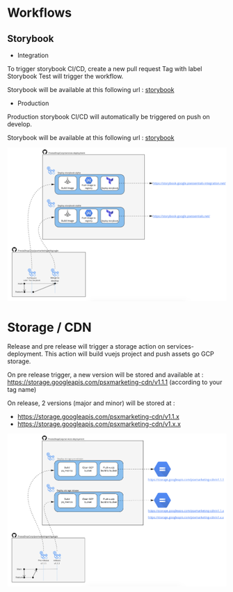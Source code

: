 # Workflows

## Storybook

* Integration

To trigger storybook CI/CD, create a new pull request
Tag with label Storybook Test will trigger the workflow.

Storybook will be available at this following url : [storybook](https://storybook-google.psessentials-integration.net)

* Production

Production storybook CI/CD will automatically be triggered on push on develop.

Storybook will be available at this following url : [storybook](https://storybook-google.psessentials.net)

![alt text](pics/storybook-ci-cd.png "Storage workflow")
 
# Storage / CDN

Release and pre release will trigger a storage action on services-deployment.
This action will build vuejs project and push assets go GCP storage.

On pre release trigger, a new version will be stored and available at : https://storage.googleapis.com/psxmarketing-cdn/v1.1.1 (according to your tag name)

On release, 2 versions (major and minor) will be stored at :

* https://storage.googleapis.com/psxmarketing-cdn/v1.1.x
* https://storage.googleapis.com/psxmarketing-cdn/v1.x.x


![alt text](pics/storage-ci-cd.png "Storage workflow")
